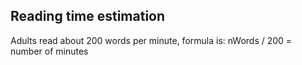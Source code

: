 
## Reading time estimation

Adults read about 200 words per minute, formula is:
nWords / 200 = number of minutes